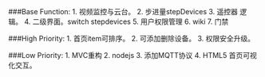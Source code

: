 ###Base Function:
    1. 视频监控与云台。
    2. 步进量stepDevices
    3. 遥控器 逻辑。
    4. 二级界面。switch stepdevices
    5. 用户权限管理
    6. wiki
    7. 门禁
    


###High Priority:
    1. 首页item可排序。
    2. 可添加删除设备。
    3. 权限安全升级。


###Low Priority:
    1. MVC重构
    2. nodejs
    3. 添加MQTT协议
    4. HTML5 首页可视化交互。

